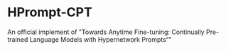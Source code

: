 # HPrompt-CPT
An official implement of "Towards Anytime Fine-tuning: Continually Pre-trained Language Models with Hypernetwork Prompts“"

